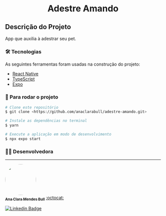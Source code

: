 <h1 align="center">Adestre Amando</h1>
<h2> Descrição do Projeto</h2>
<p>App que auxilia à adestrar seu pet.</p>


### 🛠 Tecnologias

As seguintes ferramentas foram usadas na construção do projeto:

- [React Native](https://reactnative.dev/)
- [TypeScript](https://www.typescriptlang.org/)
- [Expo](https://expo.dev/)


### 🎲 Para rodar o projeto

```bash
# Clone este repositório
$ git clone <https://github.com/anaclarabull/adestre-amando.git>

# Instale as dependências no terminal
$ yarn

# Execute a aplicação em modo de desenvolvimento
$ npx expo start
```

### 👨‍🚀 Desenvolvedora
---

<a href="https://github.com/anaclarabull">
 <img style="border-radius: 50%;" src="https://avatars.githubusercontent.com/u/89466535?v=4" width="100px;" alt=""/>
 <br />
 <sub><b>Ana Clara Mendes Bull</b></sub></a> <a href="https://github.com/anaclarabull" title="Github">:octocat:</a>

[![Linkedin Badge](https://img.shields.io/badge/-Ana-blue?style=flat-square&logo=Linkedin&logoColor=white&link=https://www.linkedin.com/in/ana-clara-mendes-bull-64649a149/)](https://www.linkedin.com/in/ana-clara-mendes-bull-64649a149/) 
